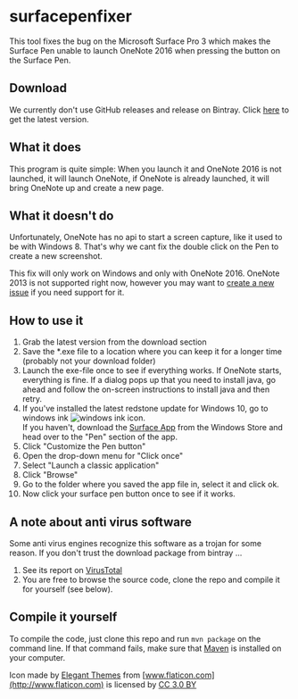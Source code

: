 # surfacepenfixer
This tool fixes the bug on the Microsoft Surface Pro 3 which makes the Surface Pen unable to launch OneNote 2016 when pressing the button on the Surface Pen.

## Download
We currently don't use GitHub releases and release on Bintray. Click [here](https://bintray.com/vatbub/fokprojectsReleases/surfacePenFixer#downloads) to get the latest version.

## What it does
This program is quite simple: When you launch it and OneNote 2016 is not launched, it will launch OneNote, if OneNote is already launched, it will bring OneNote up and create a new page.

## What it doesn't do
Unfortunately, OneNote has no api to start a screen capture, like it used to be with Windows 8. That's why we cant fix the double click on the Pen to create a new screenshot.

This fix will only work on Windows and only with OneNote 2016. OneNote 2013 is not supported right now, however you may want to [create a new issue](https://github.com/vatbub/surfacepenfixer/issues/new) if you need support for it.

## How to use it
1. Grab the latest version from the download section
2. Save the *.exe file to a location where you can keep it for a longer time (probably not your download folder)
3. Launch the exe-file once to see if everything works. If OneNote starts, everything is fine. If a dialog pops up that you need to install java, go ahead and follow the on-screen instructions to install java and then retry.
4. If you've installed the latest redstone update for Windows 10, go to windows ink ![windows ink icon](https://cdn.rawgit.com/vatbub/surfacepenfixer/master/readmeImages/WindowsInk.PNG).  
If you haven't, download the [Surface App](https://www.microsoft.com/de-de/store/p/surface/9wzdncrfjb8p) from the Windows Store and head over to the "Pen" section of the app.
5. Click "Customize the Pen button"
6. Open the drop-down menu for "Click once"
7. Select "Launch a classic application"
8. Click "Browse"
9. Go to the folder where you saved the app file in, select it and click ok.
10. Now click your surface pen button once to see if it works.

## A note about anti virus software
Some anti virus engines recognize this software as a trojan for some reason. If you don't trust the download package from bintray ...
1. See its report on [VirusTotal](https://www.virustotal.com/#/file/7a7b5d5542ba7acc0af46cad2b99dc3666436f30934e78a446518bf733234ac2/detection)
2. You are free to browse the source code, clone the repo and compile it for yourself (see below).

## Compile it yourself
To compile the code, just clone this repo and run  `mvn package` on the command line. If that command fails, make sure that [Maven](http://maven.apache.org/) is installed on your computer.

Icon made by [Elegant Themes](http://www.flaticon.com/authors/elegant-themes) from [www.flaticon.com](http://www.flaticon.com) is licensed by [CC 3.0 BY](http://creativecommons.org/licenses/by/3.0/)
